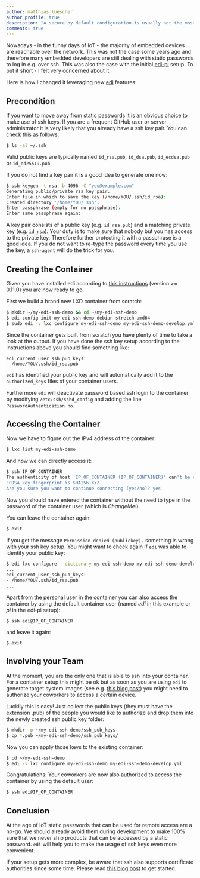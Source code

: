 ```yaml
---
author: matthias_luescher
author_profile: true
description: "A secure by default configuration is usually not the most user friendly setup. In this blog post I will show how edi does setup ssh with above average security settings and still remains user friendly."
comments: true
---
```


Nowadays - in the funny days of IoT - the majority of embedded devices are reachable
over the network. This was not the case some years ago and therefore many embedded
developers are still dealing with static passwords to log in e.g. over ssh. This
was also the case with the initial [edi-pi](https://github.com/lueschem/edi-pi)
setup. To put it short - I felt very concerned about it.

Here is how I changed it leveraging new [edi](http://www.get-edi.io) features:

## Precondition

If you want to move away from static passwords it is an obvious choice to make use of
ssh keys. If you are a frequent GitHub user or server administrator it is very
likely that you already have a ssh key pair. You can check this as follows:


``` bash
$ ls -al ~/.ssh
```

Valid public keys are typically named `id_rsa.pub`, `id_dsa.pub`, `id_ecdsa.pub`
or `id_ed25519.pub`.

If you do not find a key pair it is a good idea to generate one now: 

``` bash
$ ssh-keygen -t rsa -b 4096 -C "you@example.com"
Generating public/private rsa key pair.
Enter file in which to save the key (/home/YOU/.ssh/id_rsa):
Created directory '/home/YOU/.ssh'.
Enter passphrase (empty for no passphrase):
Enter same passphrase again:
```

A key pair consists of a public key (e.g. `id_rsa.pub`) and a matching private key
(e.g. `id_rsa`). Your duty is to make sure that nobody but you has access to the
private key. Therefore further protecting it with a passphrase is a good idea.
If you do not want to re-type the password every time you use the key, a `ssh-agent`
will do the trick for you.

## Creating the Container

Given you have installed edi according to
[this instructions](http://docs.get-edi.io/en/latest/getting_started.html)
(version >= 0.11.0) you are now ready to go.

First we build a brand new LXD container from scratch:

``` bash
$ mkdir ~/my-edi-ssh-demo && cd ~/my-edi-ssh-demo
$ edi config init my-edi-ssh-demo debian-stretch-amd64
$ sudo edi -v lxc configure my-edi-ssh-demo my-edi-ssh-demo-develop.yml
```

Since the container gets built from scratch you have plenty of time to take a
look at the output. If you have done the ssh key setup according to the instructions
above you should find something like:

```
edi_current_user_ssh_pub_keys:
- /home/YOU/.ssh/id_rsa.pub
```

`edi` has identified your public key and will automatically add it to the
`authorized_keys` files of your container users.

Furthermore `edi` will deactivate password based ssh login to the container by
modifying `/etc/ssh/sshd_config` and adding the line `PasswordAuthentication no`.

## Accessing the Container

Now we have to figure out the IPv4 address of the container:

``` bash
$ lxc list my-edi-ssh-demo
```

And now we can directly access it:

``` bash
$ ssh IP_OF_CONTAINER
The authenticity of host 'IP_OF_CONTAINER (IP_OF_CONTAINER)' can't be established.
ECDSA key fingerprint is SHA256:XYZ.
Are you sure you want to continue connecting (yes/no)? yes
```

Now you should have entered the container without the need to type in the password
of the container user (which is _ChangeMe!_).

You can leave the container again:

``` bash
$ exit
```

If you get the message `Permission denied (publickey).` something is wrong with
your ssh key setup. You might want to check again if `edi` was able to identify
your public key:

``` bash
$ edi lxc configure --dictionary my-edi-ssh-demo my-edi-ssh-demo-develop.yml 
...
edi_current_user_ssh_pub_keys:
- /home/YOU/.ssh/id_rsa.pub
...
```

Apart from the personal user in the container you can also access the container
by using the default container user (named _edi_ in this example or _pi_ in the
edi-pi setup):

```
$ ssh edi@IP_OF_CONTAINER
```

and leave it again:

```
$ exit
```

## Involving your Team

At the moment, you are the only one that is able to ssh into your container. For
a container setup this might be ok but as soon as you are using `edi` to generate
target system images (see e.g.
[this blog post](/A-new-Approach-to-Operating-System-Image-Generation/)) you might
need to authorize your coworkers to access a certain device.

Luckily this is easy! Just collect the public keys (they must have the
extension .pub) of the people you would like to authorize and drop them into
the newly created ssh public key folder:

``` bash
$ mkdir -p ~/my-edi-ssh-demo/ssh_pub_keys
$ cp *.pub ~/my-edi-ssh-demo/ssh_pub_keys/
```

Now you can apply those keys to the existing container:

``` bash
$ cd ~/my-edi-ssh-demo
$ edi -v lxc configure my-edi-ssh-demo my-edi-ssh-demo-develop.yml
```

Congratulations: Your coworkers are now also authorized to access the container
by using the default user:

``` bash
$ ssh edi@IP_OF_CONTAINER
```

## Conclusion

At the age of IoT static passwords that can be used for remote access are a no-go.
We should already avoid them during development to make 100% sure that we never
ship products that can be accessed by a static password. `edi` will help you
to make the usage of ssh keys even more convenient.

If your setup gets more complex, be aware that ssh also supports certificate
authorities since some time. Please read
[this blog post](https://framkant.org/2016/10/setting-up-a-ssh-certificate-authority-ca/)
to get started.
